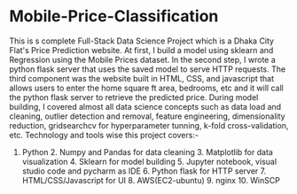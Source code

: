 # Mobile-Price-Classification

This is s complete Full-Stack Data Science Project which is a Dhaka City Flat's Price Prediction website. At first, I build a model using sklearn and Regression using the Mobile Prices dataset. In the second step, I wrote a python flask server that uses the saved model to serve HTTP requests. The third component was the website built in HTML, CSS, and javascript that allows users to enter the home square ft area, bedrooms, etc and it will call the python flask server to retrieve the predicted price. During model building, I covered almost all data science concepts such as data load and cleaning, outlier detection and removal, feature engineering, dimensionality reduction, gridsearchcv for hyperparameter tunning, k-fold cross-validation, etc. Technology and tools wise this project covers:-

1. Python 2. Numpy and Pandas for data cleaning 3. Matplotlib for data visualization 4. Sklearn for model building 5. Jupyter notebook, visual studio code and pycharm as IDE 6. Python flask for HTTP server 7. HTML/CSS/Javascript for UI 8. AWS(EC2-ubuntu) 9. nginx 10. WinSCP
